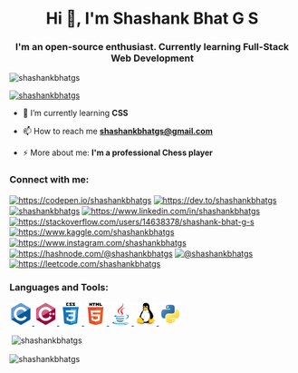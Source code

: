 <h1 align="center">Hi 👋, I'm Shashank Bhat G S</h1>
<h3 align="center">I'm an open-source enthusiast. Currently learning Full-Stack Web Development</h3>

<p align="left"> <img src="https://komarev.com/ghpvc/?username=shashankbhatgs&label=Profile%20views&color=0e75b6&style=flat" alt="shashankbhatgs" /> </p>

<p align="left"> <a href="https://twitter.com/shashankbhatgs" target="blank"><img src="https://img.shields.io/twitter/follow/shashankbhatgs?logo=twitter&style=for-the-badge" alt="shashankbhatgs" /></a> </p>

- 🌱 I’m currently learning **CSS**

- 📫 How to reach me **shashankbhatgs@gmail.com**

- ⚡ More about me:  **I'm a professional Chess player**

<h3 align="left">Connect with me:</h3>
<p align="left">
<a href="https://codepen.io/https://codepen.io/shashankbhatgs" target="blank"><img align="center" src="https://raw.githubusercontent.com/rahuldkjain/github-profile-readme-generator/master/src/images/icons/Social/codepen.svg" alt="https://codepen.io/shashankbhatgs" height="30" width="40" /></a>
<a href="https://dev.to/https://dev.to/shashankbhatgs" target="blank"><img align="center" src="https://raw.githubusercontent.com/rahuldkjain/github-profile-readme-generator/master/src/images/icons/Social/devto.svg" alt="https://dev.to/shashankbhatgs" height="30" width="40" /></a>
<a href="https://twitter.com/shashankbhatgs" target="blank"><img align="center" src="https://raw.githubusercontent.com/rahuldkjain/github-profile-readme-generator/master/src/images/icons/Social/twitter.svg" alt="shashankbhatgs" height="30" width="40" /></a>
<a href="https://linkedin.com/in/https://www.linkedin.com/in/shashankbhatgs" target="blank"><img align="center" src="https://raw.githubusercontent.com/rahuldkjain/github-profile-readme-generator/master/src/images/icons/Social/linked-in-alt.svg" alt="https://www.linkedin.com/in/shashankbhatgs" height="30" width="40" /></a>
<a href="https://stackoverflow.com/users/https://stackoverflow.com/users/14638378/shashank-bhat-g-s" target="blank"><img align="center" src="https://raw.githubusercontent.com/rahuldkjain/github-profile-readme-generator/master/src/images/icons/Social/stack-overflow.svg" alt="https://stackoverflow.com/users/14638378/shashank-bhat-g-s" height="30" width="40" /></a>
<a href="https://kaggle.com/https://www.kaggle.com/shashankbhatgs" target="blank"><img align="center" src="https://raw.githubusercontent.com/rahuldkjain/github-profile-readme-generator/master/src/images/icons/Social/kaggle.svg" alt="https://www.kaggle.com/shashankbhatgs" height="30" width="40" /></a>
<a href="https://instagram.com/https://www.instagram.com/shashankbhatgs" target="blank"><img align="center" src="https://raw.githubusercontent.com/rahuldkjain/github-profile-readme-generator/master/src/images/icons/Social/instagram.svg" alt="https://www.instagram.com/shashankbhatgs" height="30" width="40" /></a>
<a href="https://hashnode.com/https://hashnode.com/@shashankbhatgs" target="blank"><img align="center" src="https://raw.githubusercontent.com/rahuldkjain/github-profile-readme-generator/master/src/images/icons/Social/hashnode.svg" alt="https://hashnode.com/@shashankbhatgs" height="30" width="40" /></a>
<a href="https://medium.com/@shashankbhatgs" target="blank"><img align="center" src="https://raw.githubusercontent.com/rahuldkjain/github-profile-readme-generator/master/src/images/icons/Social/medium.svg" alt="@shashankbhatgs" height="30" width="40" /></a>
<a href="https://www.leetcode.com/https://leetcode.com/shashankbhatgs" target="blank"><img align="center" src="https://raw.githubusercontent.com/rahuldkjain/github-profile-readme-generator/master/src/images/icons/Social/leet-code.svg" alt="https://leetcode.com/shashankbhatgs" height="30" width="40" /></a>
</p>

<h3 align="left">Languages and Tools:</h3>
<p align="left"> <a href="https://www.cprogramming.com/" target="_blank" rel="noreferrer"> <img src="https://raw.githubusercontent.com/devicons/devicon/master/icons/c/c-original.svg" alt="c" width="40" height="40"/> </a> <a href="https://www.w3schools.com/cpp/" target="_blank" rel="noreferrer"> <img src="https://raw.githubusercontent.com/devicons/devicon/master/icons/cplusplus/cplusplus-original.svg" alt="cplusplus" width="40" height="40"/> </a> <a href="https://www.w3schools.com/css/" target="_blank" rel="noreferrer"> <img src="https://raw.githubusercontent.com/devicons/devicon/master/icons/css3/css3-original-wordmark.svg" alt="css3" width="40" height="40"/> </a> <a href="https://www.w3.org/html/" target="_blank" rel="noreferrer"> <img src="https://raw.githubusercontent.com/devicons/devicon/master/icons/html5/html5-original-wordmark.svg" alt="html5" width="40" height="40"/> </a> <a href="https://www.java.com" target="_blank" rel="noreferrer"> <img src="https://raw.githubusercontent.com/devicons/devicon/master/icons/java/java-original.svg" alt="java" width="40" height="40"/> </a> <a href="https://www.linux.org/" target="_blank" rel="noreferrer"> <img src="https://raw.githubusercontent.com/devicons/devicon/master/icons/linux/linux-original.svg" alt="linux" width="40" height="40"/> </a> <a href="https://www.python.org" target="_blank" rel="noreferrer"> <img src="https://raw.githubusercontent.com/devicons/devicon/master/icons/python/python-original.svg" alt="python" width="40" height="40"/> </a> </p>

<!-- <h3 align="left">Support:</h3>
<p><a href="https://www.buymeacoffee.com/shashankbhatgs"> <img align="left" src="https://cdn.buymeacoffee.com/buttons/v2/default-yellow.png" height="50" width="210" alt="shashankbhatgs" /></a></p><br><br> -->

<p>&nbsp;<img align="center" src="https://github-readme-stats.vercel.app/api?username=shashankbhatgs&show_icons=true&locale=en" alt="shashankbhatgs" /></p>

<p><img align="center" src="https://github-readme-streak-stats.herokuapp.com/?user=shashankbhatgs&" alt="shashankbhatgs" /></p>

